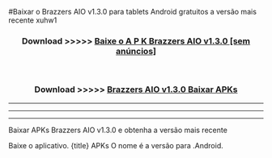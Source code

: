 #Baixar o Brazzers AIO v1.3.0  para tablets Android gratuitos a versão mais recente xuhw1


<div align="center">
<h3>Download >>>>> <a href="https://pt-web.web.app/?pt= Brazzers AIO v1.3.0">Baixe o A P K Brazzers AIO v1.3.0 [sem anúncios]</a></h3><br>

<h3>Download >>>>> <a href="https://pt-web.web.app/?pt= Brazzers AIO v1.3.0">Brazzers AIO v1.3.0 Baixar APKs</a></h3>
</div>

----------------------------------------------------------

----------------------------------------------------------

----------------------------------------------------------

Baixar APKs Brazzers AIO v1.3.0 e obtenha a versão mais recente

Baixe o aplicativo. {title} APKs O nome é a versão para .Android.


